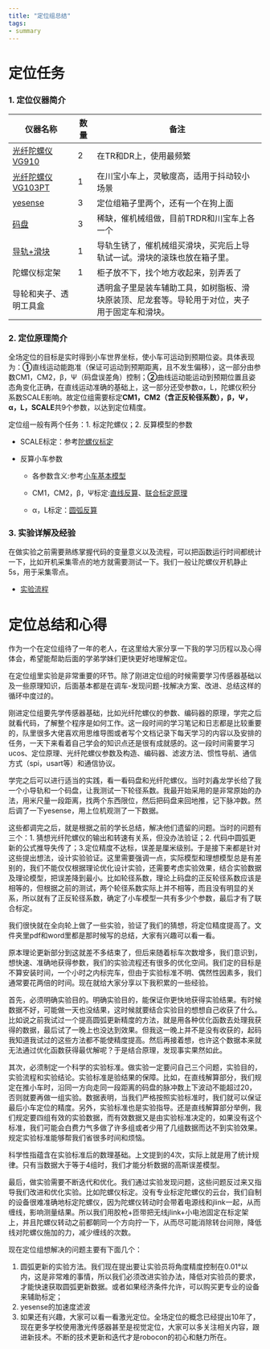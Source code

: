 ```yaml
---
title: "定位组总结"
tags:
- summary
---
```


# 定位任务

### 1. 定位仪器简介

| 仪器名称                                | 数量 | 备注                                                         |
| --------------------------------------- | ---- | ------------------------------------------------------------ |
| [光纤陀螺仪VG910](https://whu-robocon-location.github.io/_posts/2021-03-28-VG)   | 2    | 在TR和DR上，使用最频繁                                       |
| [光纤陀螺仪VG103PT](https://whu-robocon-location.github.io/_posts/2021-03-28-VG) | 1    | 在川宝小车上，灵敏度高，适用于抖动较小场景                   |
| [yesense](https://whu-robocon-location.github.io/_posts/2021-03-28-yesense)      | 3    | 定位组箱子里两个，还有一个在狗上面                           |
| [码盘](https://whu-robocon-location.github.io/_posts/2021-03-28-Encoder)         | 3    | 稀缺，催机械组做，目前TRDR和川宝车上各一个                   |
| [导轨+滑块](https://whu-robocon-location.github.io/_posts/2021-03-28-Slider)     | 1    | 导轨生锈了，催机械组买滑块，买完后上导轨试一试。滑块的滚珠也放在箱子里。 |
| 陀螺仪标定架                            | 1    | 柜子放不下，找个地方收起来，别弄丢了                         |
| 导轮和夹子、透明工具盒                  |      | 透明盒子里是装车辅助工具，如树脂板、滑块原装顶、尼龙套等。导轮用于对位，夹子用于固定车和滑块。 |

### 2. 定位原理简介

​		全场定位的目标是实时得到小车世界坐标，使小车可运动到预期位姿。具体表现为：**①**直线运动能跑准（保证可运动到预期距离，且不发生偏移），这一部分由参数CM1，CM2，β，Ψ（码盘误差角）控制；**②**曲线运动能运动到预期位置且姿态角变化正确，在直线运动准确的基础上，这一部分还受参数α，L，陀螺仪积分系数SCALE影响。故定位组需要标定**CM1，CM2（含正反轮径系数），β，Ψ，α，L，SCALE**共9个参数，以达到定位精度。

定位组一般有两个任务：1. 标定陀螺仪；2. 反算模型的参数

* SCALE标定：参考[陀螺仪标定](https://whu-robocon-location.github.io/_posts/2021-09-09-GyroScale)

* 反算小车参数
  
  * 各参数含义:参考[小车基本模型](https://github.com/whu-robocon-location/whu-robocon-location.github.io/blob/master/assets/pdf/%E4%BB%A3%E7%A0%81%E6%A8%A1%E5%9E%8B.pdf)
  
  * CM1，CM2，β，Ψ标定:[直线反算](https://github.com/whu-robocon-location/whu-robocon-location.github.io/blob/master/assets/pdf/%E7%9B%B4%E7%BA%BF%E8%A7%A3%E7%AE%97%E5%8F%8A%E6%A8%A1%E5%9E%8B%E5%8F%8D%E7%AE%97.pdf)、[联合标定原理](https://github.com/whu-robocon-location/whu-robocon-location.github.io/blob/master/assets/pdf/%E8%81%94%E5%90%88%E6%A0%87%E5%AE%9A%E5%8E%9F%E7%90%86.pdf)
  * α，L标定：[圆弧反算](https://github.com/whu-robocon-location/whu-robocon-location.github.io/blob/master/assets/pdf/%E5%9C%86%E5%BC%A7%E8%A7%A3%E7%AE%97%E5%8F%8A%E6%A8%A1%E5%9E%8B%E5%8F%8D%E7%AE%97.pdf)

### 3. 实验详解及经验

​	在做实验之前需要熟练掌握代码的变量意义以及流程，可以把函数运行时间都统计一下，比如开机采集零点的地方就需要测试一下。我们一般让陀螺仪开机静止5s，用于采集零点。

* [实验流程](https://whu-robocon-location.github.io/_posts/2021-09-09-Process)

  

# 定位总结和心得

​		作为一个在定位组待了一年的老人，在这里给大家分享一下我的学习历程以及心得体会，希望能帮助后面的学弟学妹们更快更好地理解定位。

​		在定位组里实验是非常重要的环节。除了刚进定位组的时候需要学习传感器基础以及一些原理知识，后面基本都是在调车-发现问题-找解决方案、改进、总结这样的循环中度过的。

​		刚进定位组要先学传感器基础，比如光纤陀螺仪的参数、编码器的原理，学完之后就看代码，了解整个程序是如何工作。这一段时间的学习笔记和日志都是比较重要的，队里很多大佬喜欢用思维导图或者写个文档记录下每天学习的内容以及安排的任务，一天下来看着自己学会的知识点还是很有成就感的。这一段时间需要学习ucos、定位原理、光纤陀螺仪参数及构造、编码器、滤波方法、惯性导航、通信方式（spi，usart等）和通信协议。

​	学完之后可以进行适当的实践，看一看码盘和光纤陀螺仪。当时刘鑫龙学长给了我一个小导轨和一个码盘，让我测试一下轮径系数。我最开始采用的是非常原始的办法，用米尺量一段距离，找两个东西限位，然后把码盘来回地推，记下脉冲数。然后调了一下yesense，用上位机观测了一下数据。

​		这些都调完之后，就是根据之前的学长总结，解决他们遗留的问题。当时的问题有三个：1. 猜想光纤陀螺仪的输出和转速有关系，但没办法验证；2. 代码中圆弧更新的公式推导失传了；3.定位精度不达标，误差是厘米级别。于是接下来都是针对这些提出想法，设计实验验证。这里需要强调一点，实际模型和理想模型总是有差别的，我们不能仅仅根据理论优化设计实验，还需要考虑实验效果，结合实验数据及理论模型，把误差降到最小。比如轮径系数，理论上码盘的正反轮径系数应该是相等的，但根据之前的测试，两个轮径系数实际上并不相等，而且没有明显的关系，所以就有了正反轮径系数，确定了小车模型一共有多少个参数，最后才有了联合标定。

​		我们很快就在全向轮上做了一些实验，验证了我们的猜想，将定位精度提高了。文件夹里pdf和word里都是那时候写的总结，大家有兴趣可以看一看。

​		原本理论更新部分到这就差不多结束了，但后来随着标车次数增多，我们意识到，想快速、准确地获得参数，我们的实验流程还有很多的优化空间。我们定的目标是不算安装时间，一个小时之内标完车，但由于实验标准不明、偶然性因素多，我们通常要花两倍的时间。现在就给大家分享以下我积累的一些经验。

​		首先，必须明确实验目的。明确实验目的，能保证你更快地获得实验结果。有时候数据不好，可能做一天也没结果，这时候就要结合实验目的想想自己收获了什么。比如说之前我试过一个提高圆弧更新精度的方法，就是用各种优化函数去处理我获得的数据，最后试了一晚上也没达到效果。但我这一晚上并不是没有收获的，起码我知道我试过的这些方法都不能使精度提高。然后再接着想，也许这个数据本来就无法通过优化函数获得最优解呢？于是结合原理，发现事实果然如此。

​		其次，必须制定一个科学的实验标准。做实验一定要问自己三个问题，实验目的，实验流程和实验结论。实验标准是验结果的保障。比如，在直线解算部分，我们规定在推小车时，沿同一方向走同一段距离的码盘的脉冲数上下波动不能超过20，否则就要再做一组实验。数据表明，当我们严格按照实验标准时，我们就可以保证最后小车定位的精度。另外，实验标准也是实验指导。还是直线解算部分举例，我们规定要四组有效的实验数据，而有效数据又是由实验标准决定的，如果没有这个标准，我们可能会白费力气多做了许多组或者少用了几组数据而达不到实验效果。规定实验标准能够帮我们省很多时间和烦恼。

​		科学性指蕴含在实验标准后的数理基础。上文提到的4次，实际上就是用了统计规律。只有当数据大于等于4组时，我们才能分析数据的高斯误差模型。

​		最后，做实验需要不断迭代和优化。我们通过实验发现问题，这些问题反过来又指导我们改进和优化实验。比如陀螺仪标定。没有专业标定陀螺仪的云台，我们自制的设备很难准确地标定陀螺仪，因为陀螺仪转动时会带着电源线和jlink一起，从而缠线，影响测量结果。所以我们用胶枪+匝带把无线jlink+小电池固定在标定架上，并且陀螺仪转动之前都朝同一个方向拧一下，从而尽可能消除转台间隙，降低线对陀螺仪施加的力，减少缠线的次数。

现在定位组想解决的问题主要有下面几个：

1. 圆弧更新的实验方法。我们现在提出要让实验员将角度精度控制在0.01°以内，这是非常难的事情，所以我们必须改进实验办法，降低对实验员的要求，才能快速获取圆弧更新数据。或者如果经济条件允许，可以购买更专业的设备来辅助标定；
2. yesense的加速度滤波
3. 如果还有兴趣，大家可以看一看激光定位。全场定位的概念已经提出10年了，现在更多学校使用激光传感器甚至是视觉定位，大家可以多关注相关内容，跟进新技术。不断的技术更新和迭代才是robocon的初心和魅力所在。

​		
